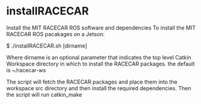 # installRACECAR
Install the MIT RACECAR ROS software and dependencies
To install the MIT RACECAR ROS pacakages on a Jetson:

$ ./installRACECAR.sh [dirname]

Where dirname is an optional parameter that indicates the top level Catkin Workspace directory in which to install the RACECAR packages. the default is ~/racecar-ws

The script will fetch the RACECAR packages and place them into the workspace src directory and then install the required dependencies. Then the script will run catkin_make
